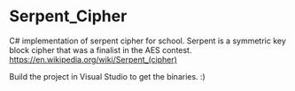 # Serpent_Cipher
C# implementation of serpent cipher for school. Serpent is a symmetric key block cipher that was a finalist in the AES contest. https://en.wikipedia.org/wiki/Serpent_(cipher)

Build the project in Visual Studio to get the binaries. :)
